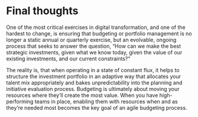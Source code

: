 # Final thoughts

One of the most critical exercises in digital transformation, and one of the hardest to change, is ensuring that budgeting or portfolio management is no longer a static annual or quarterly exercise, but an evolvable, ongoing process that seeks to answer the question, “How can we make the best strategic investments, given what we know today, given the value of our existing investments, and our current constraints?”

The reality is, that when operating in a state of constant flux, it helps to structure the investment portfolio in an adaptive way that allocates your talent mix appropriately and bakes unpredictability into the planning and initiative evaluation process. Budgeting is ultimately about moving your resources where they’ll create the most value. When you have high-performing teams in place, enabling them with resources when and as they’re needed most becomes the key goal of an agile budgeting process.

